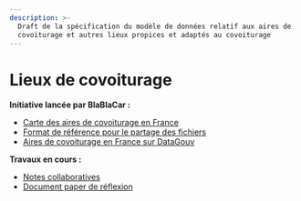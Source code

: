 ```yaml
---
description: >-
  Draft de la spécification du modèle de données relatif aux aires de
  covoiturage et autres lieux propices et adaptés au covoiturage
---
```


# Lieux de covoiturage

**Initiative lancée par BlaBlaCar :**

* [Carte des aires de covoiturage en France](https://blog.blablacar.fr/blablalife/blablafamily/evenements/carte-aires-covoiturage)
* [Format de référence pour le partage des fichiers](https://docs.google.com/spreadsheets/d/1gGhkStBP9XL0WuHxfx-sQzRFX26K_67j9HrJcX-p8eU/)
* [Aires de covoiturage en France sur DataGouv](https://www.data.gouv.fr/fr/datasets/aires-de-covoiturage-en-france/)

**Travaux en cours :**

* [Notes collaboratives](https://paper.dropbox.com/doc/Lieux-de-covoiturage--AcxqlBytDaTqELJOti_pIkhbAg-TJcCKnlPcbFnevAikY53i)
* [Document paper de réflexion](https://paper.dropbox.com/doc/Lieux-de-covoiturage--AcxqlBytDaTqELJOti_pIkhbAg-TJcCKnlPcbFnevAikY53i) 

